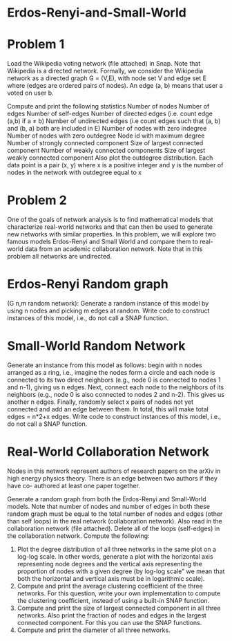 # Erdos-Renyi-and-Small-World

# Problem 1 

Load the Wikipedia voting network (file attached) in Snap. Note that Wikipedia is a directed
network. Formally, we consider the Wikipedia network as a directed graph G = (V,E), with node
set V and edge set E where (edges are ordered pairs of nodes). An edge (a, b) means that user a
voted on user b.

Compute and print the following statistics
Number of nodes
Number of edges
Number of self-edges
Number of directed edges (i.e. count edge (a,b) if a ≠ b)
Number of undirected edges (i.e count edges such that (a, b) and (b, a) both are included in E)
Number of nodes with zero indegree
Number of nodes with zero outdegree
Node id with maximum degree
Number of strongly connected component
Size of largest connected component
Number of weakly connected components
Size of largest weakly connected component
Also plot the outdegree distribution. Each data point is a pair (x, y) where x is a positive integer
and y is the number of nodes in the network with outdegree equal to x

# Problem 2

One of the goals of network analysis is to find mathematical models that characterize real-world
networks and that can then be used to generate new networks with similar properties. In this
problem, we will explore two famous models Erdos-Renyi and Small World and compare them to
real-world data from an academic collaboration network. Note that in this problem all networks
are undirected.

# Erdos-Renyi Random graph

(G n,m random network): Generate a random instance of this model
by using n nodes and picking m edges at random. Write code to construct instances of this model,
i.e., do not call a SNAP function.

# Small-World Random Network

Generate an instance from this model as follows: begin with n
nodes arranged as a ring, i.e., imagine the nodes form a circle and each node is connected to its
two direct neighbors (e.g., node 0 is connected to nodes 1 and n-1), giving us n edges. Next,
connect each node to the neighbors of its neighbors (e.g., node 0 is also connected to nodes 2 and
n-2). This gives us another n edges. Finally, randomly select x pairs of nodes not yet connected
and add an edge between them. In total, this will make total edges = n*2+x edges. Write code to
construct instances of this model, i.e., do not call a SNAP function.

# Real-World Collaboration Network

Nodes in this network represent authors of research papers
on the arXiv in high energy physics theory. There is an edge between two authors if they have co-
authored at least one paper together.

Generate a random graph from both the Erdos-Renyi and Small-World models. Note that number
of nodes and number of edges in both these random graph must be equal to the total number of
nodes and edges (other than self loops) in the real network (collaboration network). Also read in
the collaboration network (file attached). Delete all of the loops (self-edges) in the collaboration
network. Compute the following:

1. Plot the degree distribution of all three networks in the same plot on a log-log scale. In
other words, generate a plot with the horizontal axis representing node degrees and the
vertical axis representing the proportion of nodes with a given degree (by log-log scale"
we mean that both the horizontal and vertical axis must be in logarithmic scale).
2. Compute and print the average clustering coefficient of the three networks. For this
question, write your own implementation to compute the clustering coefficient, instead of
using a built-in SNAP function.
3. Compute and print the size of largest connected component in all three networks. Also print
the fraction of nodes and edges in the largest connected component. For this you can use
the SNAP functions.
4. Compute and print the diameter of all three networks.

